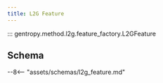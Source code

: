 ```yaml
---
title: L2G Feature
---
```


::: gentropy.method.l2g.feature_factory.L2GFeature

## Schema

--8<-- "assets/schemas/l2g_feature.md"
